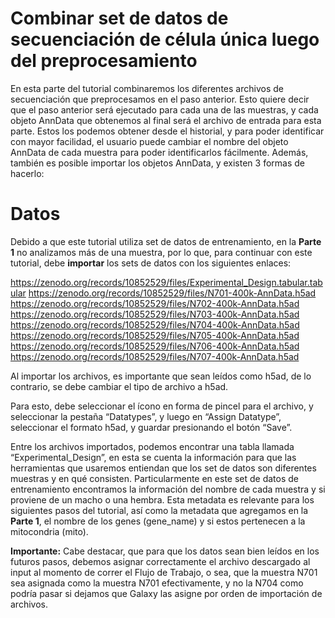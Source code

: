 # Combinar set de datos de secuenciación de célula única luego del preprocesamiento

En esta parte del tutorial combinaremos los diferentes archivos de secuenciación que preprocesamos en el paso anterior. Esto quiere decir que el paso anterior será ejecutado para cada una de las muestras, y cada objeto AnnData que obtenemos al final será el archivo de entrada para esta parte. Estos los podemos obtener desde el historial, y para poder identificar con mayor facilidad, el usuario puede cambiar el nombre del objeto AnnData de cada muestra para poder identificarlos fácilmente. Además, también es posible importar los objetos AnnData, y existen 3 formas de hacerlo:

# Datos

Debido a que este tutorial utiliza set de datos de entrenamiento, en la **Parte 1** no analizamos más de una muestra, por lo que, para continuar con este tutorial, debe **importar** los sets de datos con los siguientes enlaces:

<https://zenodo.org/records/10852529/files/Experimental_Design.tabular.tabular>
<https://zenodo.org/records/10852529/files/N701-400k-AnnData.h5ad>
<https://zenodo.org/records/10852529/files/N702-400k-AnnData.h5ad>
<https://zenodo.org/records/10852529/files/N703-400k-AnnData.h5ad>
<https://zenodo.org/records/10852529/files/N704-400k-AnnData.h5ad>
<https://zenodo.org/records/10852529/files/N705-400k-AnnData.h5ad>
<https://zenodo.org/records/10852529/files/N706-400k-AnnData.h5ad>
<https://zenodo.org/records/10852529/files/N707-400k-AnnData.h5ad>

Al importar los archivos, es importante que sean leídos como h5ad, de lo contrario, se debe cambiar el tipo de archivo a h5ad. 

Para esto, debe seleccionar el ícono en forma de pincel para el archivo, y seleccionar la pestaña “Datatypes”, y luego en “Assign Datatype”, seleccionar el formato h5ad, y guardar presionando el botón “Save”.

Entre los archivos importados, podemos encontrar una tabla llamada “Experimental_Design”, en esta se cuenta la información para que las herramientas que usaremos entiendan que los set de datos son diferentes muestras y en qué consisten. Particularmente en este set de datos de entrenamiento encontramos la información del nombre de cada muestra y si proviene de un macho o una hembra. Esta metadata es relevante para los siguientes pasos del tutorial, así como la metadata que agregamos en la **Parte 1**, el nombre de los genes (gene_name) y si estos pertenecen a la mitocondria (mito).

**Importante:** Cabe destacar, que para que los datos sean bien leídos en los futuros pasos, debemos asignar correctamente el archivo descargado al input al momento de correr el Flujo de Trabajo, o sea, que la muestra N701 sea asignada como la muestra N701 efectivamente, y no la N704 como podría pasar si dejamos que Galaxy las asigne por orden de importación de archivos.
